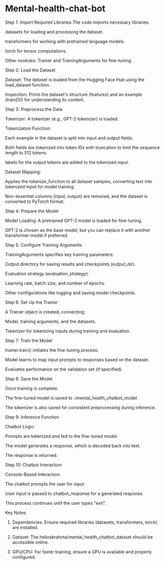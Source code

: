 # Mental-health-chat-bot

Step 1: Import Required Libraries
The code imports necessary libraries:

datasets for loading and processing the dataset.

transformers for working with pretrained language models.

torch for tensor computations.

Other modules: Trainer and TrainingArguments for fine-tuning.


Step 2: Load the Dataset

Dataset: The dataset is loaded from the Hugging Face Hub using the load_dataset function.

Inspection: Prints the dataset's structure (features) and an example (train[0]) for understanding its content.


Step 3: Preprocess the Data

Tokenizer: A tokenizer (e.g., GPT-2 tokenizer) is loaded.

Tokenization Function:

Each example in the dataset is split into input and output fields.

Both fields are tokenized into token IDs with truncation to limit the sequence length to 512 tokens.

labels for the output tokens are added to the tokenized input.


Dataset Mapping:

Applies the tokenize_function to all dataset samples, converting text into tokenized input for model training.

Non-essential columns (input, output) are removed, and the dataset is converted to PyTorch format.



Step 4: Prepare the Model

Model Loading: A pretrained GPT-2 model is loaded for fine-tuning.

GPT-2 is chosen as the base model, but you can replace it with another transformer model if preferred.


Step 5: Configure Training Arguments

TrainingArguments specifies key training parameters:

Output directory for saving results and checkpoints (output_dir).

Evaluation strategy (evaluation_strategy).

Learning rate, batch size, and number of epochs.

Other configurations like logging and saving model checkpoints.



Step 6: Set Up the Trainer

A Trainer object is created, connecting:

Model, training arguments, and the datasets.

Tokenizer for tokenizing inputs during training and evaluation.



Step 7: Train the Model

trainer.train() initiates the fine-tuning process:

Model learns to map input prompts to responses based on the dataset.

Evaluates performance on the validation set (if specified).



Step 8: Save the Model

Once training is complete:

The fine-tuned model is saved to ./mental_health_chatbot_model.

The tokenizer is also saved for consistent preprocessing during inference.



Step 9: Inference Function

Chatbot Logic:

Prompts are tokenized and fed to the fine-tuned model.

The model generates a response, which is decoded back into text.

The response is returned.



Step 10: Chatbot Interaction

Console-Based Interaction:

The chatbot prompts the user for input.

User input is passed to chatbot_response for a generated response.

This process continues until the user types "exit".



Key Notes

1. Dependencies: Ensure required libraries (datasets, transformers, torch) are installed.


2. Dataset: The heliosbrahma/mental_health_chatbot_dataset should be accessible online.


3. GPU/CPU: For faster training, ensure a GPU is available and properly configured.



